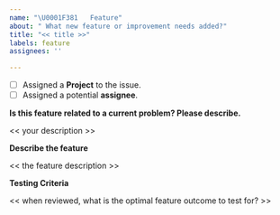 ```yaml
---
name: "\U0001F381   Feature"
about: " What new feature or improvement needs added?"
title: "<< title >>"
labels: feature
assignees: ''

---
```


- [ ] Assigned a **Project** to the issue.
- [ ] Assigned a potential **assignee**.

**Is this feature related to a current problem? Please describe.**

<< your description >>

**Describe the feature**

<< the feature description >>

**Testing Criteria**

<< when reviewed, what is the optimal feature outcome to test for? >>
